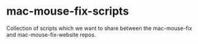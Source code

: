 # mac-mouse-fix-scripts
Collection of scripts which we want to share between the mac-mouse-fix and mac-mouse-fix-website repos. 

